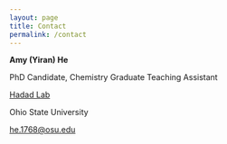 ```yaml
---
layout: page
title: Contact
permalink: /contact
---
```


**Amy (Yiran) He**

PhD Candidate, Chemistry Graduate Teaching Assistant

[Hadad Lab](https://research.cbc.osu.edu/hadad.1)

Ohio State University

he.1768@osu.edu
